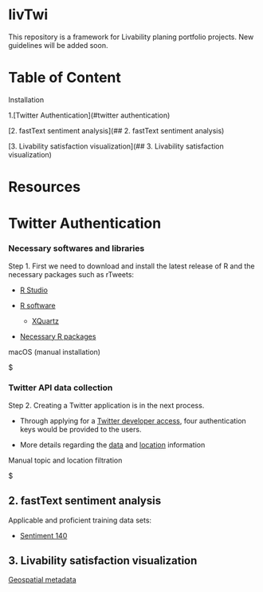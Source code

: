# livTwi
This repository is a framework for Livability planing portfolio projects. New guidelines will be added soon.

# Table of Content

Installation 

1.[Twitter Authentication](#twitter authentication)

[2. fastText sentiment analysis](## 2. fastText sentiment analysis)

[3. Livability satisfaction visualization](## 3. Livability satisfaction visualization)

# Resources

# Twitter Authentication
### Necessary softwares and libraries

Step 1. First we need to download and install the latest release of R and the necessary packages such as rTweets:

* [R Studio](https://rstudio.com/products/rstudio/download/)

* [R software](https://cran.r-project.org/bin/macosx/)
  * [XQuartz](https://www.xquartz.org/)

* [Necessary R packages](https://cran.r-project.org/web/packages/nat/vignettes/Installation.html)

macOS (manual installation)

$


### Twitter API data collection

Step 2. Creating a Twitter application is in the next process.

  * Through applying for a [Twitter developer access](https://developer.twitter.com/en/apply-for-access), four authentication keys would be provided to the users. 

  * More details regarding the [data]() and [location](https://developer.twitter.com/en/docs/tutorials/filtering-tweets-by-location) information

Manual topic and location filtration

$ 


## 2. fastText sentiment analysis
Applicable and proficient training data sets:

 * [Sentiment 140](http://help.sentiment140.com/for-students)
 
 
 
 ## 3. Livability satisfaction visualization
 
 [Geospatial metadata](https://developer.twitter.com/en/docs/tutorials/tweet-geo-metadata)
